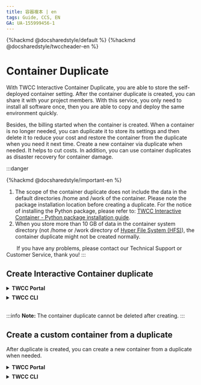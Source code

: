```yaml
---
title: 容器複本 | en
tags: Guide, CCS, EN
GA: UA-155999456-1
---
```


{%hackmd @docsharedstyle/default %}
{%hackmd @docsharedstyle/twccheader-en %}

# Container Duplicate

With TWCC Interactive Container Duplicate, you are able to store the self-deployed container setting. After the container duplicate is created, you can share it with your project members. With this service, you only need to install all software once, then you are able to copy and deploy the same environment quickly.

Besides, the billing started when the container is created. When a container is no longer needed, you can duplicate it to store its settings and then delete it to reduce your cost and restore the container from the duplicate when you need it next time. Create a new container via duplicate when needed. It helps to cut costs. In addition, you can use container duplicates as disaster recovery for container damage.



:::danger

{%hackmd @docsharedstyle/important-en %}

1. The scope of the container duplicate does not include the data in the default directories /home and /work of the container. Please note the package installation location before creating a duplicate. For the notice of installing the Python package, please refer to: [<ins>TWCC Interactive Container - Python package installation guide</ins>](https://man.twcc.ai/@twccdocs/ccs-intactv-howto-en).
2. When you store more than 10 GB of data in the container system directory (not /home or /work directory of [<ins>Hyper File System (HFS)</ins>](https://man.twcc.ai/@twccdocs/doc-hfs-main-en)), the container duplicate might not be created normally.

&nbsp;&nbsp;&nbsp;&nbsp;&nbsp;&nbsp; If you have any problems, please contact our Technical Support or Customer Service, thank you!
:::

## Create Interactive Container duplicate

<!-- 1 start -->

<details class="docspoiler">

<summary><b>TWCC Portal</b></summary>

<br>

* Click **CONFIGURATIONS** tab in the Interactive Container Details page, and click **DUPLICATE** button above.

![](https://cos.twcc.ai/SYS-MANUAL/uploads/upload_3ed4d30e7290411cbe8fd008a855d698.png)



* Enter the tag of the container duplicate, then click OK.

![](https://cos.twcc.ai/SYS-MANUAL/uploads/upload_c75703f1c8d7ecbe8af994b7df8b0e8f.png)




* After the container duplicate is created, it will appear in the list of Duplicate Management page. It takes a few minutes to finish the creation of container duplicate. At this time, the duplicate is in **`requested`** state.

![](https://cos.twcc.ai/SYS-MANUAL/uploads/upload_a97e0149d9c831ebc3fa43783d09c2e8.png)



* When the duplicate changes into **`resolved`** state a few minutes later, you can start using it.

![](https://cos.twcc.ai/SYS-MANUAL/uploads/upload_c1d29c55fe03349450820aee0fe3ef45.png)


</details>

<!-- Space -->

<div style="height:8px"></div>

<!-- 2. start -->

<details class="docspoiler">

<summary><b>TWCC CLI</b></summary>

<br>


- Create the duplicate of the container with the container ID `934336`, and set the image tag *dup1*
```bash
$ twccli mk ccs -s 934336 -dup -tag dup1 
```

- View the state of submitted duplicate creation request

```bash
$ twccli ls ccs -dup
```
![](https://cos.twcc.ai/SYS-MANUAL/uploads/upload_3b392366c438096c660347681dd81ca7.png)

</details>

<br>

:::info
<i class="fa fa-paperclip fa-20" aria-hidden="true"></i> **Note:** The container duplicate cannot be deleted after creating.
:::



## Create a custom container from a duplicate

After duplicate is created, you can create a new container from a duplicate when needed.

<!-- 1 start -->

<details class="docspoiler">

<summary><b>TWCC Portal</b></summary>

<br>

* Click **Interactive Container** from the service list, and click **+CREATE** on the **Interactive Container Management** page.

![](https://cos.twcc.ai/SYS-MANUAL/uploads/upload_e8d9e8931b9a2e8a206be947bc4a6fbb.png)




* When choosing Image Type, click **Custom Image**.

![](https://cos.twcc.ai/SYS-MANUAL/uploads/upload_542fc3fc532e4586083411b1f32f87f0.png)




* Fill in the basic information and the configuration of the container, and select the Custom Image you want to use, then click **NEXT: STORAGE>**. The other steps are the same as creating a Interactive container.

![](https://cos.twcc.ai/SYS-MANUAL/uploads/upload_df4536c6c8fe2128b12afd136f646d01.png)


:::info
<i class="fa fa-paperclip fa-20" aria-hidden="true"></i> **Note:** Members in the same project can share and use all duplicates, and you can see all duplicates in the image drop-down list.

:::

</details>

<!-- Space -->

<div style="height:8px"></div>

<!-- 2. start -->

<details class="docspoiler">

<summary><b>TWCC CLI</b></summary>

<br>

- Create a container with the image type `Custom Image`, image configuration and tag `tensorrt-19.08-py3:dup1`, and name the duplicate as `dupcli`.

```bash
$ twccli ls ccs -img "Custom Image"
$ twccli mk ccs -itype "Custom Image" -img "tensorrt-19.08-py3:dup1" -n dupcli
```
![](https://cos.twcc.ai/SYS-MANUAL/uploads/upload_3310c270ae57370c22704b470cccbe60.png)


![](https://cos.twcc.ai/SYS-MANUAL/uploads/upload_6b2071ecdbafd5db2f98fbbf11b3e2ea.png)

</details>

